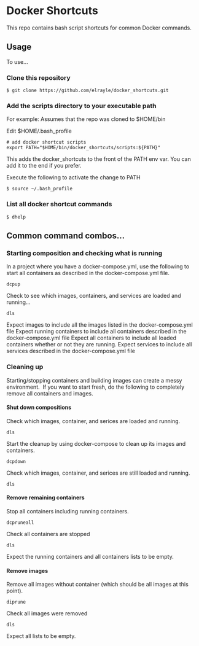 # Docker Shortcuts

This repo contains bash script shortcuts for common Docker commands.  

## Usage

To use...

### Clone this repository

```
$ git clone https://github.com/elrayle/docker_shortcuts.git
```

### Add the scripts directory to your executable path

For example: Assumes that the repo was cloned to $HOME/bin

Edit $HOME/.bash_profile
```
# add docker shortcut scripts
export PATH="$HOME/bin/docker_shortcuts/scripts:${PATH}"
```

This adds the docker_shortcuts to the front of the PATH env var.  You can add it to the end if you prefer.

Execute the following to activate the change to PATH

```
$ source ~/.bash_profile
```

### List all docker shortcut commands

```
$ dhelp
``` 

## Common command combos...

### Starting composition and checking what is running

In a project where you have a docker-compose.yml, use the following to start all containers as described in the docker-compose.yml file.

```
dcpup
```

Check to see which images, containers, and services are loaded and running...

```
dls
```

Expect images to include all the images listed in the docker-compose.yml file
Expect running containers to include all containers described in the docker-compose.yml file
Expect all containers to include all loaded containers whether or not they are running.
Expect services to include all services described in the docker-compose.yml file

### Cleaning up

Starting/stopping containers and building images can create a messy environment.  If you want to start fresh, do the following to completely remove all containers and images.

#### Shut down compositions

Check which images, container, and serices are loaded and running.

```
dls
```

Start the cleanup by using docker-compose to clean up its images and containers.

```
dcpdown
```

Check which images, container, and serices are still loaded and running.

```
dls
```

#### Remove remaining containers

Stop all containers including running containers.

```
dcpruneall
```

Check all containers are stopped

```
dls
```

Expect the running containers and all containers lists to be empty.


#### Remove images

Remove all images without container (which should be all images at this point).

```
diprune
```

Check all images were removed

```
dls
```

Expect all lists to be empty.
